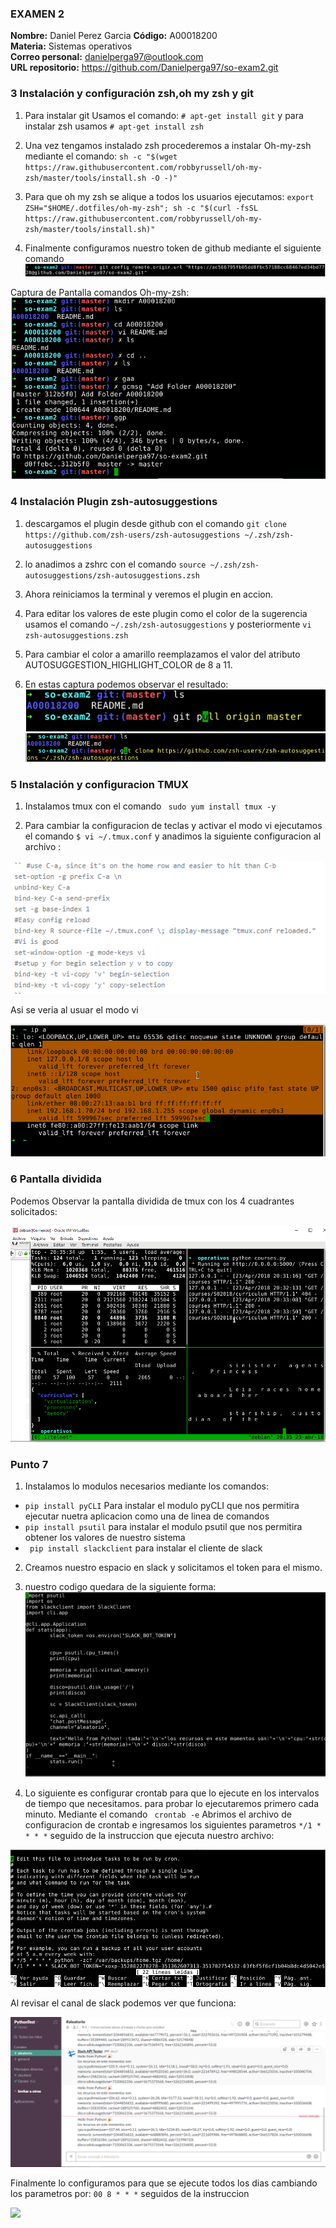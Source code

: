 ### EXAMEN 2  
**Nombre:** Daniel Perez Garcia
**Código:** A00018200  
**Materia:** Sistemas operativos  
**Correo personal:** danielperga97@outlook.com  
**URL repositorio:** https://github.com/Danielperga97/so-exam2.git

### 3 Instalación y configuración zsh,oh  my zsh y git  

1. Para instalar git Usamos el comando: ``# apt-get install git`` y para instalar zsh usamos ``# apt-get install zsh``  

2. Una vez tengamos instalado zsh procederemos a instalar Oh-my-zsh mediante el comando: ``sh -c "$(wget https://raw.githubusercontent.com/robbyrussell/oh-my-zsh/master/tools/install.sh -O -)"``  

3. Para que oh my zsh se alique a todos los usuarios ejecutamos: ``export ZSH="$HOME/.dotfiles/oh-my-zsh"; sh -c "$(curl -fsSL https://raw.githubusercontent.com/robbyrussell/oh-my-zsh/master/tools/install.sh)"``  

4. Finalmente configuramos nuestro token de github mediante el siguiente comando
![](capturas/Token.PNG)  

Captura de Pantalla comandos Oh-my-zsh: 
![](capturas/Fork%20zsh.PNG)  

### 4 Instalación Plugin zsh-autosuggestions

1. descargamos el plugin desde github con el comando ``git clone https://github.com/zsh-users/zsh-autosuggestions ~/.zsh/zsh-autosuggestions``

2. lo anadimos a zshrc con el comando ``source ~/.zsh/zsh-autosuggestions/zsh-autosuggestions.zsh``

3. Ahora reiniciamos la terminal y veremos el plugin en accion.

4. Para editar los valores de este plugin como el color de la sugerencia usamos el comando  ``~/.zsh/zsh-autosuggestions`` y posteriormente  ``vi zsh-autosuggestions.zsh``  

5. Para cambiar el color a amarillo reemplazamos el valor del atributo AUTOSUGGESTION_HIGHLIGHT_COLOR de 8 a 11.

6. En estas captura podemos observar el resultado:
![](capturas/autocompletar1.PNG)
![](capturas/autocompletar2.PNG)  

### 5 Instalación y configuracion TMUX

1. Instalamos tmux con el comando   `` sudo yum install tmux -y`` 

2.  Para cambiar la configuracion de teclas y activar el modo vi ejecutamos el comando ``$ vi ~/.tmux.conf`` y anadimos la siguiente configuracion al archivo :

![](capturas/tmuxconf.PNG)

Asi se veria al usuar el modo vi 

![](capturas/visual%20mode.PNG)

### 6 Pantalla dividida 

Podemos Observar la pantalla dividida de tmux con los 4 cuadrantes solicitados:

![](capturas/6.PNG)

### Punto 7

1. Instalamos lo modulos necesarios mediante los comandos:

- ``pip install pyCLI`` Para instalar el modulo pyCLI que nos permitira ejecutar nuetra aplicacion como una de linea de comandos
- ``pip install psutil`` para instalar el modulo psutil que nos permitira obtener los valores de nuestro sistema
- `` pip install slackclient`` para instalar el cliente de slack


2. Creamos nuestro espacio en slack y solicitamos el token para el mismo.

3. nuestro codigo quedara de la siguiente forma:
![](capturas/codigo6.PNG)

4. Lo siguiente es configurar crontab para que lo ejecute en los intervalos de tiempo  que necesitamos. para probar lo ejecutaremos primero cada minuto. Mediante el comando `` crontab -e`` Abrimos el archivo de configuracion de crontab e ingresamos los siguientes parametros `` */1 * * * * `` seguido de la instruccion que ejecuta nuestro archivo:

![](capturas/crontabmin.PNG)

Al revisar el canal de slack podemos ver que funciona:

![](capturas/slackmin.PNG)

Finalmente lo configuramos para que se ejecute todos los dias cambiando los parametros por: `` 00 8 * * * `` seguidos de la instruccion 

![](capturas/slack8am.PNG)








